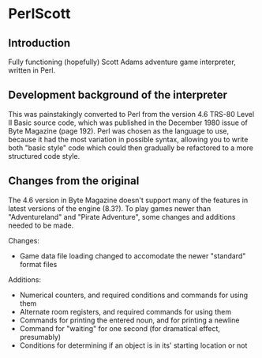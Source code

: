 # PerlScott

## Introduction

Fully functioning (hopefully) Scott Adams adventure game interpreter, written in Perl.

## Development background of the interpreter

This was painstakingly converted to Perl from the version 4.6 TRS-80 Level II Basic source code, which was published in the December 1980 issue of Byte Magazine (page 192). Perl was chosen as the language to use, because it had the most variation in possible syntax, allowing you to write both "basic style" code which could then gradually be refactored to a more structured code style.

## Changes from the original

The 4.6 version in Byte Magazine doesn't support many of the features in latest versions of the engine (8.3?). To play games newer than "Adventureland" and "Pirate Adventure", some changes and additions needed to be made.

Changes:

- Game data file loading changed to accomodate the newer "standard" format files

Additions:

- Numerical counters, and required conditions and commands for using them
- Alternate room registers, and required commands for using them
- Commands for printing the entered noun, and for printing a newline
- Command for "waiting" for one second (for dramatical effect, presumably)
- Conditions for determining if an object is in its' starting location or not
